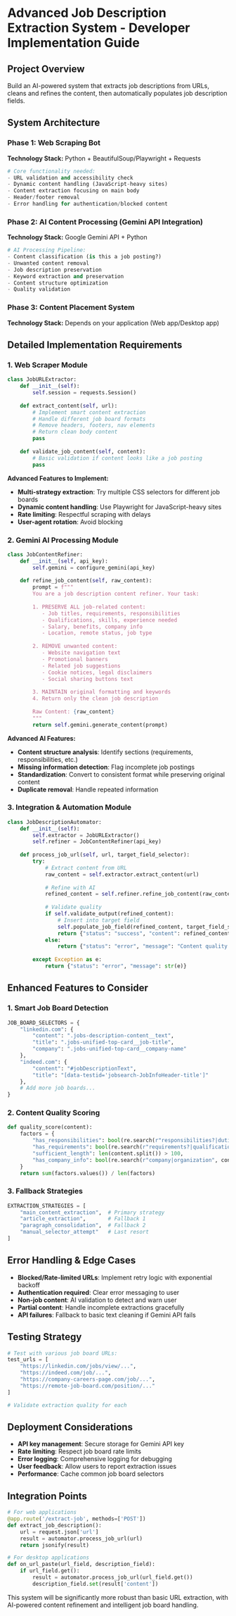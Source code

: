 # Advanced Job Description Extraction System - Developer Implementation Guide

## Project Overview
Build an AI-powered system that extracts job descriptions from URLs, cleans and refines the content, then automatically populates job description fields.

## System Architecture

### Phase 1: Web Scraping Bot
**Technology Stack:** Python + BeautifulSoup/Playwright + Requests
```python
# Core functionality needed:
- URL validation and accessibility check
- Dynamic content handling (JavaScript-heavy sites)
- Content extraction focusing on main body
- Header/footer removal
- Error handling for authentication/blocked content
```

### Phase 2: AI Content Processing (Gemini API Integration)
**Technology Stack:** Google Gemini API + Python
```python
# AI Processing Pipeline:
- Content classification (is this a job posting?)
- Unwanted content removal
- Job description preservation
- Keyword extraction and preservation
- Content structure optimization
- Quality validation
```

### Phase 3: Content Placement System
**Technology Stack:** Depends on your application (Web app/Desktop app)

## Detailed Implementation Requirements

### 1. Web Scraper Module
```python
class JobURLExtractor:
    def __init__(self):
        self.session = requests.Session()
        
    def extract_content(self, url):
        # Implement smart content extraction
        # Handle different job board formats
        # Remove headers, footers, nav elements
        # Return clean body content
        pass
    
    def validate_job_content(self, content):
        # Basic validation if content looks like a job posting
        pass
```

**Advanced Features to Implement:**
- **Multi-strategy extraction**: Try multiple CSS selectors for different job boards
- **Dynamic content handling**: Use Playwright for JavaScript-heavy sites
- **Rate limiting**: Respectful scraping with delays
- **User-agent rotation**: Avoid blocking

### 2. Gemini AI Processing Module
```python
class JobContentRefiner:
    def __init__(self, api_key):
        self.gemini = configure_gemini(api_key)
        
    def refine_job_content(self, raw_content):
        prompt = f"""
        You are a job description content refiner. Your task:
        
        1. PRESERVE ALL job-related content:
           - Job titles, requirements, responsibilities
           - Qualifications, skills, experience needed
           - Salary, benefits, company info
           - Location, remote status, job type
        
        2. REMOVE unwanted content:
           - Website navigation text
           - Promotional banners
           - Related job suggestions
           - Cookie notices, legal disclaimers
           - Social sharing buttons text
        
        3. MAINTAIN original formatting and keywords
        4. Return only the clean job description
        
        Raw Content: {raw_content}
        """
        return self.gemini.generate_content(prompt)
```

**Advanced AI Features:**
- **Content structure analysis**: Identify sections (requirements, responsibilities, etc.)
- **Missing information detection**: Flag incomplete job postings
- **Standardization**: Convert to consistent format while preserving original content
- **Duplicate removal**: Handle repeated information

### 3. Integration & Automation Module
```python
class JobDescriptionAutomator:
    def __init__(self):
        self.extractor = JobURLExtractor()
        self.refiner = JobContentRefiner(api_key)
        
    def process_job_url(self, url, target_field_selector):
        try:
            # Extract content from URL
            raw_content = self.extractor.extract_content(url)
            
            # Refine with AI
            refined_content = self.refiner.refine_job_content(raw_content)
            
            # Validate quality
            if self.validate_output(refined_content):
                # Insert into target field
                self.populate_job_field(refined_content, target_field_selector)
                return {"status": "success", "content": refined_content}
            else:
                return {"status": "error", "message": "Content quality validation failed"}
                
        except Exception as e:
            return {"status": "error", "message": str(e)}
```

## Enhanced Features to Consider

### 1. Smart Job Board Detection
```python
JOB_BOARD_SELECTORS = {
    "linkedin.com": {
        "content": ".jobs-description-content__text",
        "title": ".jobs-unified-top-card__job-title",
        "company": ".jobs-unified-top-card__company-name"
    },
    "indeed.com": {
        "content": "#jobDescriptionText",
        "title": "[data-testid='jobsearch-JobInfoHeader-title']"
    },
    # Add more job boards...
}
```

### 2. Content Quality Scoring
```python
def quality_score(content):
    factors = {
        "has_responsibilities": bool(re.search(r"responsibilities?|duties", content, re.I)),
        "has_requirements": bool(re.search(r"requirements?|qualifications?", content, re.I)),
        "sufficient_length": len(content.split()) > 100,
        "has_company_info": bool(re.search(r"company|organization", content, re.I))
    }
    return sum(factors.values()) / len(factors)
```

### 3. Fallback Strategies
```python
EXTRACTION_STRATEGIES = [
    "main_content_extraction",  # Primary strategy
    "article_extraction",       # Fallback 1
    "paragraph_consolidation",  # Fallback 2
    "manual_selector_attempt"   # Last resort
]
```

## Error Handling & Edge Cases
- **Blocked/Rate-limited URLs**: Implement retry logic with exponential backoff
- **Authentication required**: Clear error messaging to user
- **Non-job content**: AI validation to detect and warn user
- **Partial content**: Handle incomplete extractions gracefully
- **API failures**: Fallback to basic text cleaning if Gemini API fails

## Testing Strategy
```python
# Test with various job board URLs:
test_urls = [
    "https://linkedin.com/jobs/view/...",
    "https://indeed.com/job/...",
    "https://company-careers-page.com/job/...",
    "https://remote-job-board.com/position/..."
]

# Validate extraction quality for each
```

## Deployment Considerations
- **API key management**: Secure storage for Gemini API key
- **Rate limiting**: Respect job board rate limits
- **Error logging**: Comprehensive logging for debugging
- **User feedback**: Allow users to report extraction issues
- **Performance**: Cache common job board selectors

## Integration Points
```python
# For web applications
@app.route('/extract-job', methods=['POST'])
def extract_job_description():
    url = request.json['url']
    result = automator.process_job_url(url)
    return jsonify(result)

# For desktop applications
def on_url_paste(url_field, description_field):
    if url_field.get():
        result = automator.process_job_url(url_field.get())
        description_field.set(result['content'])
```

This system will be significantly more robust than basic URL extraction, with AI-powered content refinement and intelligent job board handling.

